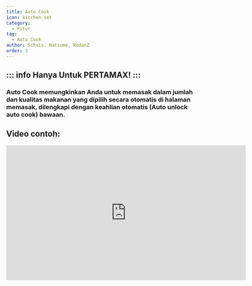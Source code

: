 ```yaml
---
title: Auto Cook
icon: kitchen-set
category:
  - Fitur
tag:
  - Auto Cook
author: Schvis, Natsume, RodanZ
order: 3
---
```

::: info Hanya Untuk PERTAMAX!
:::
---
### Auto Cook memungkinkan Anda untuk memasak dalam jumlah dan kualitas makanan yang dipilih secara otomatis di halaman memasak, dilengkapi dengan keahlian otomatis (Auto unlock auto cook) bawaan.

## Video contoh:

<div class="iframe-container"><iframe width="640" height="360" src="https://www.youtube.com/embed/T_X13AXiAiY?list=PL5eI1Tb64p56g27qfYk7VuFTz4FK6YrKa" title="Korepi - Auto Cook" frameborder="0" allow="accelerometer; autoplay; clipboard-write; encrypted-media; gyroscope; picture-in-picture; web-share" allowfullscreen></iframe></div>